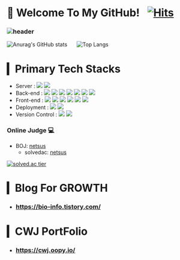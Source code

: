 # 🙏 Welcome To My GitHub!  [![Hits](https://hits.seeyoufarm.com/api/count/incr/badge.svg?url=https%3A%2F%2Fgithub.com%2Fnetsus%2Fhit-counter&count_bg=%2379C83D&title_bg=%23555555&icon=&icon_color=%23E7E7E7&title=hits&edge_flat=false)](https://hits.seeyoufarm.com)


### ![header](https://capsule-render.vercel.app/api?type=soft&color=auto&height=150&section=header&text=netsus&fontSize=70&animation=twinkling)



![Anurag's GitHub stats](https://github-readme-stats-sand-six-91.vercel.app/api?username=netsus&show_icons=true&count_private=true&line_height=24&theme=dracula&hide=stars)    ![Top Langs](https://github-readme-stats-sand-six-91.vercel.app/api/top-langs/?username=netsus&layout=compact&theme=dracula)

# ▎Primary Tech Stacks
- Server : <span><img src="https://img.shields.io/badge/Linux-FED600?style=flat&logo=linux&logoColor=black"/></span>
<span><img src="https://img.shields.io/badge/Docker-23B2E4?style=flat&logo=docker&logoColor=white"/></span><br/>
- Back-end : <span><img src="https://img.shields.io/badge/Python-3776AB?style=flat&logo=python&logoColor=white"/></span>
<span><img src="https://img.shields.io/badge/Pandas-120751?style=flat&logo=pandas&logoColor=white"/></span>
<span><img src="https://img.shields.io/badge/Flask-000000?style=flat&logo=flask&logoColor=white"/></span>
<span><img src="https://img.shields.io/badge/Django-092e20?style=flat&logo=django&logoColor=white"/></span>
<span><img src="https://img.shields.io/badge/PostgreSQL-4169E1?style=flat&logo=postgresql&logoColor=white"/></span>
<span><img src="https://img.shields.io/badge/MariaDB-003343?style=flat&logo=MariaDB&logoColor=white"/></span>
<span><img src="https://img.shields.io/badge/MongoDB-47A248?style=flat&logo=MongoDB&logoColor=white"/></span><br/>
- Front-end : <span><img src="https://img.shields.io/badge/HTML-e34f26?style=flat&logo=html5&logoColor=white"/></span>
<span><img src="https://img.shields.io/badge/CSS-1572b6?style=flat&logo=css3&logoColor=white"/></span>
<span><img src="https://img.shields.io/badge/JavaScript-dbab09?style=flat&logo=javascript&logoColor=white"/></span>
<span><img src="https://img.shields.io/badge/React-61dafb?style=flat&logo=react&logoColor=white"/></span>
<span><img src="https://img.shields.io/badge/Sass-cc6699?style=flat&logo=sass&logoColor=white"/></span>
<span><img src="https://img.shields.io/badge/Tailwind CSS-06B6D4?style=flat&logo=tailwindcss&logoColor=white"/></span><br/>
- Deployment : <span><img src="https://img.shields.io/badge/Netlify-00c7b7?style=flat&logo=netlify&logoColor=white"/></span>
<span><img src="https://img.shields.io/badge/Naver Cloud-03C75A?style=flat&logo=naver&logoColor=white"/></span><br/>
- Version Control : <span><img src="https://img.shields.io/badge/Git-f05032?style=flat&logo=git&logoColor=white"/></span>
<span><img src="https://img.shields.io/badge/GitHub-181717?style=flat&logo=github&logoColor=white"/></span>

### Online Judge 💻

* BOJ: [netsus](http://icpc.me/netsus)
  * solvedac: [netsus](https://solved.ac/profile/netsus)
  
[![solved.ac tier](http://mazassumnida.wtf/api/generate_badge?boj=netsus)](https://solved.ac/netsus)

# ▎Blog For GROWTH
- ### https://bio-info.tistory.com/

# ▎CWJ PortFolio
- ### https://cwj.oopy.io/
